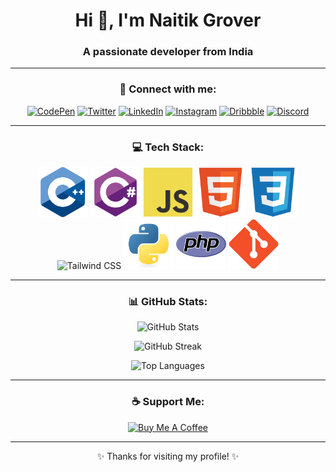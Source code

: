 <h1 align="center">Hi 👋, I'm Naitik Grover</h1>
<h3 align="center">A passionate developer from India</h3>

---

<h3 align="center">🚀 Connect with me:</h3>
<p align="center">
    <a href="https://codepen.io/naitik-grover" target="_blank"><img src="https://raw.githubusercontent.com/rahuldkjain/github-profile-readme-generator/master/src/images/icons/Social/codepen.svg" alt="CodePen" height="80" width="80"/></a>
    <a href="https://twitter.com/naitikgrover" target="_blank"><img src="https://raw.githubusercontent.com/rahuldkjain/github-profile-readme-generator/master/src/images/icons/Social/twitter.svg" alt="Twitter" height="80" width="80"/></a>
    <a href="https://linkedin.com/in/naitik-grover-506632350" target="_blank"><img src="https://raw.githubusercontent.com/rahuldkjain/github-profile-readme-generator/master/src/images/icons/Social/linked-in-alt.svg" alt="LinkedIn" height="80" width="80"/></a>
    <a href="https://instagram.com/hunterx.dev" target="_blank"><img src="https://raw.githubusercontent.com/rahuldkjain/github-profile-readme-generator/master/src/images/icons/Social/instagram.svg" alt="Instagram" height="80" width="80"/></a>
    <a href="https://dribbble.com/naitikgrover" target="_blank"><img src="https://raw.githubusercontent.com/rahuldkjain/github-profile-readme-generator/master/src/images/icons/Social/dribbble.svg" alt="Dribbble" height="80" width="80"/></a>
    <a href="https://discord.gg/EK4V8ntZ2x" target="_blank"><img src="https://raw.githubusercontent.com/rahuldkjain/github-profile-readme-generator/master/src/images/icons/Social/discord.svg" alt="Discord" height="80" width="80"/></a>
</p>

---

<h3 align="center">💻 Tech Stack:</h3>
<p align="center">
    <img src="https://raw.githubusercontent.com/devicons/devicon/master/icons/cplusplus/cplusplus-original.svg" alt="C++" width="80" height="80"/>
    <img src="https://raw.githubusercontent.com/devicons/devicon/master/icons/csharp/csharp-original.svg" alt="C#" width="80" height="80"/>
    <img src="https://raw.githubusercontent.com/devicons/devicon/master/icons/javascript/javascript-original.svg" alt="JavaScript" width="80" height="80"/>
    <img src="https://raw.githubusercontent.com/devicons/devicon/master/icons/html5/html5-original.svg" alt="HTML5" width="80" height="80"/>
    <img src="https://raw.githubusercontent.com/devicons/devicon/master/icons/css3/css3-original.svg" alt="CSS3" width="80" height="80"/>
    <img src="https://www.vectorlogo.zone/logos/tailwindcss/tailwindcss-icon.svg" alt="Tailwind CSS" width="80" height="80"/>
    <img src="https://raw.githubusercontent.com/devicons/devicon/master/icons/python/python-original.svg" alt="Python" width="80" height="80"/>
    <img src="https://raw.githubusercontent.com/devicons/devicon/master/icons/php/php-original.svg" alt="PHP" width="80" height="80"/>
    <img src="https://raw.githubusercontent.com/devicons/devicon/master/icons/git/git-original.svg" alt="Git" width="80" height="80"/>
</p>

---

<h3 align="center">📊 GitHub Stats:</h3>
<p align="center">
    <img src="https://github-readme-stats.vercel.app/api?username=NaitikGrover&show_icons=true&theme=tokyonight" alt="GitHub Stats" width="500px"/>
</p>
<p align="center">
    <img src="https://github-readme-streak-stats.herokuapp.com/?user=NaitikGrover&theme=tokyonight" alt="GitHub Streak" width="500px"/>
</p>
<p align="center">
    <img src="https://github-readme-stats.vercel.app/api/top-langs/?username=NaitikGrover&layout=compact&theme=tokyonight" alt="Top Languages" width="500px"/>
</p>

---

<h3 align="center">☕ Support Me:</h3>
<p align="center">
    <a href="https://www.buymeacoffee.com/naitikgrover"><img src="https://cdn.buymeacoffee.com/buttons/v2/default-yellow.png" height="50" width="210" alt="Buy Me A Coffee"/></a>
</p>

---

<p align="center">✨ Thanks for visiting my profile! ✨</p>

